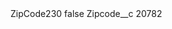 <?xml version="1.0" encoding="UTF-8"?>
<CustomMetadata xmlns="http://soap.sforce.com/2006/04/metadata" xmlns:xsi="http://www.w3.org/2001/XMLSchema-instance" xmlns:xsd="http://www.w3.org/2001/XMLSchema">
    <label>ZipCode230</label>
    <protected>false</protected>
    <values>
        <field>Zipcode__c</field>
        <value xsi:type="xsd:string">20782</value>
    </values>
</CustomMetadata>
